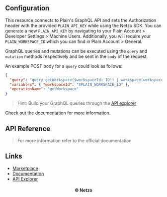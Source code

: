 ## Configuration

This resource connects to Plain's GraphQL API and sets the Authorization header
with the provided `PLAIN_API_KEY` while using the Netzo SDK. You can generate a
new `PLAIN_API_KEY` by navigating to your Plain Account > Developer Settings >
Machine Users. Additionally, you will require your `PLAIN_WORKSPACE_ID` which
you can find in Plain Account > General.

GraphQL queries and mutations can be executed using the `query` and `mutation`
methods respectively and be sent in the `body` of the request.

An example POST body for a `query` could look as follows:

```json
{
  "query": "query getWorkspace($workspaceId: ID!) { workspace(workspaceId: $workspaceId) { id name publicName } }",
  "variables": { "workspaceId": "$PLAIN_WORKSPACE_ID" },
  "operationName": "getWorkspace"
}
```

> Hint: Build your GraphQL queries through the
> [API explorer](https://app.plain.com/developer/api-explorer/)

Check out the documentation for more information.

## API Reference

> For more information refer to the official documentation

## Links

- [Marketplace](https://app.netzo.io/resources/resource-http-plain)
- [Documentation](https://docs.plain.com/)
- [API Explorer](https://app.plain.com/developer/api-explorer/)

<div align="center">
  <h4>© Netzo</h4>
</div>
